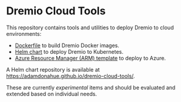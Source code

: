 # Dremio Cloud Tools

This repository contains tools and utilities to deploy Dremio to cloud environments:

* [Dockerfile](images/dremio-oss) to build Dremio Docker images.
* [Helm chart](charts/dremio) to deploy Dremio to Kubernetes.
* [Azure Resource Manager (ARM) template](azure/arm-templates) to deploy to Azure.

A Helm chart repository is available at https://adamdonahue.github.io/dremio-cloud-tools/.

These are currently *experimental* items and should be evaluated and extended based on individual needs.
